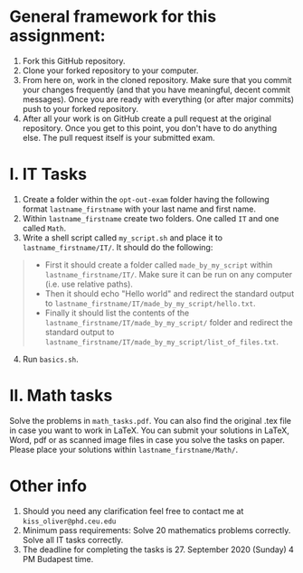 # General framework for this assignment:

1. Fork this GitHub repository.
2. Clone your forked repository to your computer.
3. From here on, work in the cloned repository. Make sure that you commit your changes frequently (and that you have meaningful, decent commit messages). Once you are ready with everything (or after major commits) push to your forked repository.
4. After all your work is on GitHub create a pull request at the original repository. Once you get to this point, you don't have to do anything else. The pull request itself is your submitted exam.

# I. IT Tasks

1. Create a folder within the `opt-out-exam` folder having the following format `lastname_firstname` with your last name and first name.
2. Within `lastname_firstname` create two folders. One called `IT` and one called `Math`.
3. Write a shell script called `my_script.sh` and place it to `lastname_firstname/IT/`. It should do the following:
> - First it should create a folder called `made_by_my_script` within  `lastname_firstname/IT/`. Make sure it can be run on any computer (i.e. use relative paths).
> - Then it should echo "Hello world" and redirect the standard output to `lastname_firstname/IT/made_by_my_script/hello.txt`.
> - Finally it should list the contents of the `lastname_firstname/IT/made_by_my_script/` folder and redirect the standard output to `lastname_firstname/IT/made_by_my_script/list_of_files.txt`.
4. Run `basics.sh`.


# II. Math tasks
Solve the problems in `math_tasks.pdf`. You can also find the original .tex file in case you want to work in LaTeX. You can submit your solutions in LaTeX, Word, pdf or as scanned image files in case you solve the tasks on paper. Please place your solutions within `lastname_firstname/Math/`.

# Other info
1. Should you need any clarification feel free to contact me at `kiss_oliver@phd.ceu.edu`
2. Minimum pass requirements: Solve 20 mathematics problems correctly. Solve all IT tasks correctly.
3. The deadline for completing the tasks is 27. September 2020 (Sunday) 4 PM Budapest time.
